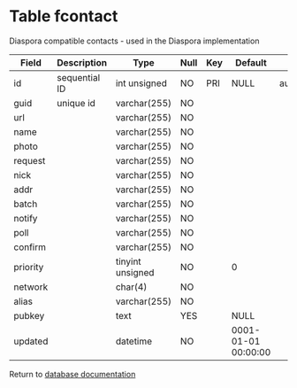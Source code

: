 Table fcontact
===========
Diaspora compatible contacts - used in the Diaspora implementation

| Field | Description | Type | Null | Key | Default | Extra |
| ----- | ----------- | ---- | ---- | --- | ------- | ----- |
| id | sequential ID | int unsigned | NO | PRI | NULL | auto_increment |    
| guid | unique id | varchar(255) | NO |  |  |  |    
| url |  | varchar(255) | NO |  |  |  |    
| name |  | varchar(255) | NO |  |  |  |    
| photo |  | varchar(255) | NO |  |  |  |    
| request |  | varchar(255) | NO |  |  |  |    
| nick |  | varchar(255) | NO |  |  |  |    
| addr |  | varchar(255) | NO |  |  |  |    
| batch |  | varchar(255) | NO |  |  |  |    
| notify |  | varchar(255) | NO |  |  |  |    
| poll |  | varchar(255) | NO |  |  |  |    
| confirm |  | varchar(255) | NO |  |  |  |    
| priority |  | tinyint unsigned | NO |  | 0 |  |    
| network |  | char(4) | NO |  |  |  |    
| alias |  | varchar(255) | NO |  |  |  |    
| pubkey |  | text | YES |  | NULL |  |    
| updated |  | datetime | NO |  | 0001-01-01 00:00:00 |  |    

Return to [database documentation](help/database)
